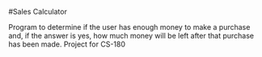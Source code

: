 #Sales Calculator

Program to determine if the user has enough money to make a purchase and, if the answer is yes, how much money will be left after that purchase has been made.
Project for CS-180
